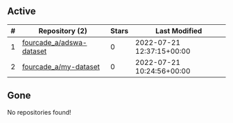 ## Active
| # | Repository (2) | Stars | Last Modified |
| --- | --- | --- | --- |
| 1 | [fourcade_a/adswa-dataset](https://gin.g-node.org/fourcade_a/adswa-dataset) | 0 | 2022-07-21 12:37:15+00:00 |
| 2 | [fourcade_a/my-dataset](https://gin.g-node.org/fourcade_a/my-dataset) | 0 | 2022-07-21 10:24:56+00:00 |

## Gone
No repositories found!

